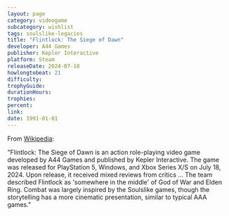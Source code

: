 ```yaml
---
layout: page
category: videogame
subcategory: wishlist
tags: soulslike-legacies
title: "Flintlock: The Siege of Dawn"
developer: A44 Games
publisher: Kepler Interactive
platform: Steam
releaseDate: 2024-07-18
howlongtobeat: 21
difficulty:
trophyGuide:
durationHours:
trophies:
percent:
link:
date: 1991-01-01
---
```


From [Wikipedia](https://en.wikipedia.org/wiki/Flintlock:_The_Siege_of_Dawn):

"Flintlock: The Siege of Dawn is an action role-playing video game developed by A44 Games and published by Kepler Interactive. The game was released for PlayStation 5, Windows, and Xbox Series X/S on July 18, 2024. Upon release, it received mixed reviews from critics ... The team described Flintlock as 'somewhere in the middle' of God of War and Elden Ring. Combat was largely inspired by the Soulslike games, though the storytelling has a more cinematic presentation, similar to typical AAA games."
